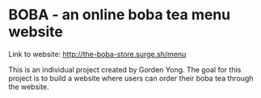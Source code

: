 # BOBA - an online boba tea menu website

Link to website: http://the-boba-store.surge.sh/menu

This is an individual project created by Gorden Yong. The goal for this project is to build a website where users can order their boba tea through the website. 
